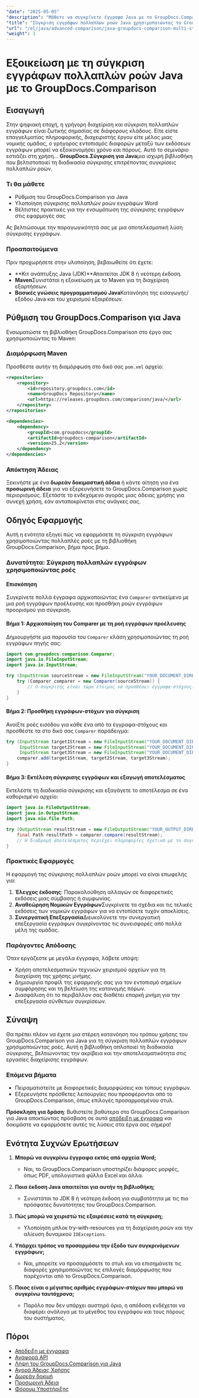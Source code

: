 ```yaml
---
"date": "2025-05-05"
"description": "Μάθετε να συγκρίνετε έγγραφα Java με το GroupDocs.Comparison. Μάθετε να συγκρίνετε πολλά έγγραφα αποτελεσματικά χρησιμοποιώντας ροές για βελτιωμένη παραγωγικότητα."
"title": "Σύγκριση εγγράφων πολλαπλών ροών Java χρησιμοποιώντας το GroupDocs.Comparison&#58; Ένας ολοκληρωμένος οδηγός"
"url": "/el/java/advanced-comparison/java-groupdocs-comparison-multi-stream-document-guide/"
"weight": 1
---
```


# Εξοικείωση με τη σύγκριση εγγράφων πολλαπλών ροών Java με το GroupDocs.Comparison

## Εισαγωγή

Στην ψηφιακή εποχή, η γρήγορη διαχείριση και σύγκριση πολλαπλών εγγράφων είναι ζωτικής σημασίας σε διάφορους κλάδους. Είτε είστε επαγγελματίας πληροφορικής, διαχειριστής έργου είτε μέλος μιας νομικής ομάδας, ο γρήγορος εντοπισμός διαφορών μεταξύ των εκδόσεων εγγράφων μπορεί να εξοικονομήσει χρόνο και πόρους. Αυτό το σεμινάριο εστιάζει στη χρήση... **GroupDocs.Σύγκριση για Java**μια ισχυρή βιβλιοθήκη που βελτιστοποιεί τη διαδικασία σύγκρισης επιτρέποντας συγκρίσεις πολλαπλών ροών.

### Τι θα μάθετε
- Ρύθμιση του GroupDocs.Comparison για Java
- Υλοποίηση σύγκρισης πολλαπλών ροών εγγράφων Word
- Βέλτιστες πρακτικές για την ενσωμάτωση της σύγκρισης εγγράφων στις εφαρμογές σας

Ας βελτιώσουμε την παραγωγικότητά σας με μια αποτελεσματική λύση σύγκρισης εγγράφων.

### Προαπαιτούμενα

Πριν προχωρήσετε στην υλοποίηση, βεβαιωθείτε ότι έχετε:
- **Κιτ ανάπτυξης Java (JDK)**Απαιτείται JDK 8 ή νεότερη έκδοση.
- **Maven**Συνιστάται η εξοικείωση με το Maven για τη διαχείριση εξαρτήσεων.
- **Βασικές γνώσεις προγραμματισμού Java**Κατανόηση της εισαγωγής/εξόδου Java και του χειρισμού εξαιρέσεων.

## Ρύθμιση του GroupDocs.Comparison για Java

Ενσωματώστε τη βιβλιοθήκη GroupDocs.Comparison στο έργο σας χρησιμοποιώντας το Maven:

### Διαμόρφωση Maven
Προσθέστε αυτήν τη διαμόρφωση στο δικό σας `pom.xml` αρχείο:

```xml
<repositories>
    <repository>
        <id>repository.groupdocs.com</id>
        <name>GroupDocs Repository</name>
        <url>https://releases.groupdocs.com/comparison/java/</url>
    </repository>
</repositories>

<dependencies>
    <dependency>
        <groupId>com.groupdocs</groupId>
        <artifactId>groupdocs-comparison</artifactId>
        <version>25.2</version>
    </dependency>
</dependencies>
```

### Απόκτηση Άδειας
Ξεκινήστε με ένα **δωρεάν δοκιμαστική άδεια** ή κάντε αίτηση για ένα **προσωρινή άδεια** για να εξερευνήσετε το GroupDocs.Comparison χωρίς περιορισμούς. Εξετάστε το ενδεχόμενο αγοράς μιας άδειας χρήσης για συνεχή χρήση, εάν ανταποκρίνεται στις ανάγκες σας.

## Οδηγός Εφαρμογής

Αυτή η ενότητα εξηγεί πώς να εφαρμόσετε τη σύγκριση εγγράφων χρησιμοποιώντας πολλαπλές ροές με τη βιβλιοθήκη GroupDocs.Comparison, βήμα προς βήμα.

### Δυνατότητα: Σύγκριση πολλαπλών εγγράφων χρησιμοποιώντας ροές

#### Επισκόπηση
Συγκρίνετε πολλά έγγραφα αρχικοποιώντας ένα `Comparer` αντικείμενο με μια ροή εγγράφων προέλευσης και προσθήκη ροών εγγράφων προορισμού για σύγκριση.

#### Βήμα 1: Αρχικοποίηση του Comparer με τη ροή εγγράφων προέλευσης
Δημιουργήστε μια παρουσία του `Comparer` κλάση χρησιμοποιώντας τη ροή εγγράφων πηγής σας:

```java
import com.groupdocs.comparison.Comparer;
import java.io.FileInputStream;
import java.io.InputStream;

try (InputStream sourceStream = new FileInputStream("YOUR_DOCUMENT_DIRECTORY/SOURCE_WORD")) {
    try (Comparer comparer = new Comparer(sourceStream)) {
        // Ο συγκριτής είναι τώρα έτοιμος να προσθέσει έγγραφα-στόχους.
    }
}
```

#### Βήμα 2: Προσθήκη εγγράφων-στόχων για σύγκριση
Ανοίξτε ροές εισόδου για κάθε ένα από τα έγγραφα-στόχους και προσθέστε τα στο δικό σας `Comparer` παράδειγμα:

```java
try (InputStream target1Stream = new FileInputStream("YOUR_DOCUMENT_DIRECTORY/TARGET1_WORD"),
     InputStream target2Stream = new FileInputStream("YOUR_DOCUMENT_DIRECTORY/TARGET2_WORD"),
     InputStream target3Stream = new FileInputStream("YOUR_DOCUMENT_DIRECTORY/TARGET3_WORD")) {
    comparer.add(target1Stream, target2Stream, target3Stream);
}
```

#### Βήμα 3: Εκτέλεση σύγκρισης εγγράφων και εξαγωγή αποτελέσματος
Εκτελέστε τη διαδικασία σύγκρισης και εξαγάγετε το αποτέλεσμα σε ένα καθορισμένο αρχείο:

```java
import java.io.FileOutputStream;
import java.io.OutputStream;
import java.nio.file.Path;

try (OutputStream resultStream = new FileOutputStream("YOUR_OUTPUT_DIRECTORY/CompareMultipleDocumentsResult")) {
    final Path resultPath = comparer.compare(resultStream);
    // Η διαδρομή αποτελέσματος περιέχει πληροφορίες σχετικά με το συγκρινόμενο έγγραφο.
}
```

### Πρακτικές Εφαρμογές

Η εφαρμογή της σύγκρισης πολλαπλών ροών μπορεί να είναι επωφελής για:
1. **Έλεγχος έκδοσης**: Παρακολούθηση αλλαγών σε διαφορετικές εκδόσεις μιας σύμβασης ή συμφωνίας.
2. **Αναθεώρηση Νομικών Εγγράφων**Συγκρίνετε τα σχέδια και τις τελικές εκδόσεις των νομικών εγγράφων για να εντοπίσετε τυχόν αποκλίσεις.
3. **Συνεργατική Επεξεργασία**Διευκολύνετε την συνεργατική επεξεργασία εγγράφων συγκρίνοντας τις συνεισφορές από πολλά μέλη της ομάδας.

### Παράγοντες Απόδοσης
Όταν εργάζεστε με μεγάλα έγγραφα, λάβετε υπόψη:
- Χρήση αποτελεσματικών τεχνικών χειρισμού αρχείων για τη διαχείριση της χρήσης μνήμης.
- Δημιουργία προφίλ της εφαρμογής σας για τον εντοπισμό σημείων συμφόρησης και τη βελτίωση της κατανομής πόρων.
- Διασφάλιση ότι το περιβάλλον σας διαθέτει επαρκή μνήμη για την επεξεργασία σύνθετων συγκρίσεων.

## Σύναψη

Θα πρέπει πλέον να έχετε μια στέρεη κατανόηση του τρόπου χρήσης του GroupDocs.Comparison για Java για τη σύγκριση πολλαπλών εγγράφων χρησιμοποιώντας ροές. Αυτή η βιβλιοθήκη απλοποιεί τη διαδικασία σύγκρισης, βελτιώνοντας την ακρίβεια και την αποτελεσματικότητα στις εργασίες διαχείρισης εγγράφων.

### Επόμενα βήματα
- Πειραματιστείτε με διαφορετικές διαμορφώσεις και τύπους εγγράφων.
- Εξερευνήστε πρόσθετες λειτουργίες που προσφέρονται από το GroupDocs.Comparison, όπως επιλογές προσαρμοσμένου στυλ.

**Πρόσκληση για δράση**: Βυθιστείτε βαθύτερα στο GroupDocs.Comparison για Java αποκτώντας πρόσβαση σε αυτά [απόδειξη με έγγραφα](https://docs.groupdocs.com/comparison/java/) και δοκιμάστε να εφαρμόσετε αυτές τις λύσεις στα έργα σας σήμερα!

## Ενότητα Συχνών Ερωτήσεων

1. **Μπορώ να συγκρίνω έγγραφα εκτός από αρχεία Word;**
   - Ναι, το GroupDocs.Comparison υποστηρίζει διάφορες μορφές, όπως PDF, υπολογιστικά φύλλα Excel και άλλα.

2. **Ποια έκδοση Java απαιτείται για αυτήν τη βιβλιοθήκη;**
   - Συνιστάται το JDK 8 ή νεότερη έκδοση για συμβατότητα με τις πιο πρόσφατες δυνατότητες του GroupDocs.Comparison.

3. **Πώς μπορώ να χειριστώ τις εξαιρέσεις κατά τη σύγκριση;**
   - Υλοποίηση μπλοκ try-with-resources για τη διαχείριση ροών και την αλίευση δυναμικού `IOExceptions`.

4. **Υπάρχει τρόπος να προσαρμόσω την έξοδο των συγκρινόμενων εγγράφων;**
   - Ναι, μπορείτε να προσαρμόσετε το στυλ και να επισημάνετε τις διαφορές χρησιμοποιώντας τις επιλογές διαμόρφωσης που παρέχονται από το GroupDocs.Comparison.

5. **Ποιος είναι ο μέγιστος αριθμός εγγράφων-στόχων που μπορώ να συγκρίνω ταυτόχρονα;**
   - Παρόλο που δεν υπάρχει αυστηρό όριο, η απόδοση ενδέχεται να διαφέρει ανάλογα με το μέγεθος του εγγράφου και τους πόρους του συστήματος.

## Πόροι
- [Απόδειξη με έγγραφα](https://docs.groupdocs.com/comparison/java/)
- [Αναφορά API](https://reference.groupdocs.com/comparison/java/)
- [Λήψη του GroupDocs.Comparison για Java](https://releases.groupdocs.com/comparison/java/)
- [Αγορά Άδειας Χρήσης](https://purchase.groupdocs.com/buy)
- [Δωρεάν δοκιμή](https://releases.groupdocs.com/comparison/java/)
- [Προσωρινή Άδεια](https://purchase.groupdocs.com/temporary-license/)
- [Φόρουμ Υποστήριξης](https://forum.groupdocs.com/c/comparison)